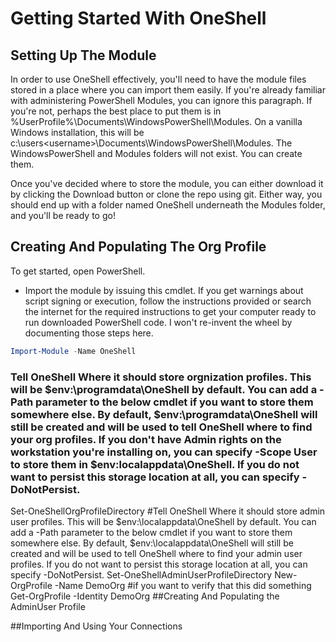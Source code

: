 # Getting Started With OneShell

## Setting Up The Module
In order to use OneShell effectively, you'll need to have the module files stored in a place where you can import them easily. If you're already familiar with administering PowerShell Modules, you can ignore this paragraph. If you're not, perhaps the best place to put them is in %UserProfile%\Documents\WindowsPowerShell\Modules. On a vanilla Windows installation, this will be c:\users\<username>\Documents\WindowsPowerShell\Modules. The WindowsPowerShell and Modules folders will not exist. You can create them.

Once you've decided where to store the module, you can either download it by clicking the Download button or clone the repo using git. Either way, you should end up with a folder named OneShell underneath the Modules folder, and you'll be ready to go!
## Creating And Populating The Org Profile
To get started, open PowerShell.
- Import the module by issuing this cmdlet. If you get warnings about script signing or execution, follow the instructions provided or search the internet for the required instructions to get your computer ready to run downloaded PowerShell code. I won't re-invent the wheel by documenting those steps here.
```PowerShell
Import-Module -Name OneShell
```
### Tell OneShell Where it should store orgnization profiles. This will be $env:\programdata\OneShell by default. You can add a -Path parameter to the below cmdlet if you want to store them somewhere else. By default, $env:\programdata\OneShell will still be created and will be used to tell OneShell where to find your org profiles. If you don't have Admin rights on the workstation you're installing on, you can specify -Scope User to store them in $env:localappdata\OneShell. If you do not want to persist this storage location at all, you can specify -DoNotPersist.
Set-OneShellOrgProfileDirectory
#Tell OneShell Where it should store admin user profiles. This will be $env:\localappdata\OneShell by default. You can add a -Path parameter to the below cmdlet if you want to store them somewhere else. By default, $env:\localappdata\OneShell will still be created and will be used to tell OneShell where to find your admin user profiles. If you do not want to persist this storage location at all, you can specify -DoNotPersist.
Set-OneShellAdminUserProfileDirectory
New-OrgProfile -Name DemoOrg
#if you want to verify that this did something
Get-OrgProfile -Identity DemoOrg
##Creating And Populating the AdminUser Profile

##Importing And Using Your Connections
